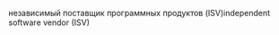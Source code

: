 <span data-ttu-id="6078f-101">независимый поставщик программных продуктов (ISV)</span><span class="sxs-lookup"><span data-stu-id="6078f-101">independent software vendor (ISV)</span></span>